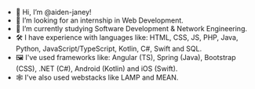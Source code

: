 - 👋 Hi, I’m @aiden-janey!
- 👀 I’m looking for an internship in Web Development.
- 🌱 I’m currently studying Software Development & Network Engineering.
- 🛠  I have experience with languages like: HTML, CSS, JS, PHP, Java, Python, JavaScript/TypeScript, Kotlin, C#, Swift and SQL.
- 🖼 I've used frameworks like: Angular (TS), Spring (Java), Bootstrap (CSS), .NET (C#), Android (Kotlin) and iOS (Swift). 
- 🕸 I've also used webstacks like LAMP and MEAN.
